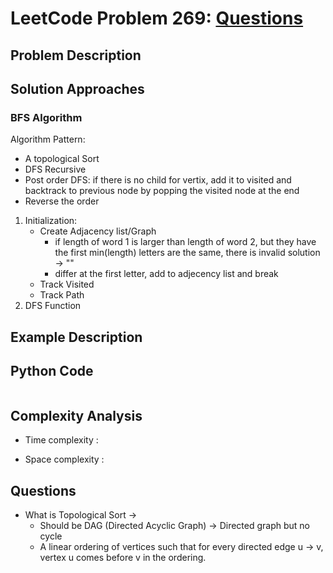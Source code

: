 # LeetCode Problem 269: [Questions](https://leetcode.com/problems/)
## Problem Description
## Solution Approaches
### BFS Algorithm
Algorithm Pattern:
- A topological Sort
- DFS Recursive
- Post order DFS: if there is no child for vertix, add it to visited and backtrack to previous node by popping the visited node at the end
- Reverse the order

1. Initialization:
    - Create Adjacency list/Graph
        - if length of word 1 is larger than length of word 2, but they have the first min(length) letters are the same, there is invalid solution -> ""
        - differ at the first letter, add to adjecency list and break
    - Track Visited
    - Track Path
2. DFS Function
## Example Description

## Python Code
```python
```
## Complexity Analysis
- Time complexity : 

- Space complexity :

## Questions
- What is Topological Sort -> 
    - Should be DAG (Directed Acyclic Graph) -> Directed graph but no cycle
    - A linear ordering of vertices such that for every directed edge u -> v, vertex u comes before v in the ordering.